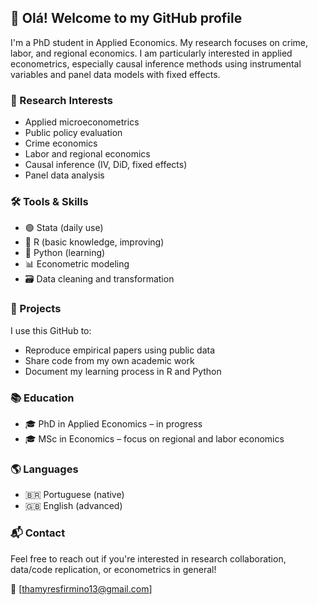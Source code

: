 ## 👋 Olá! Welcome to my GitHub profile

I'm a PhD student in Applied Economics. My research focuses on crime, labor, and regional economics. I am particularly interested in applied econometrics, especially causal inference methods using instrumental variables and panel data models with fixed effects.

### 🧠 Research Interests
- Applied microeconometrics
- Public policy evaluation
- Crime economics
- Labor and regional economics
- Causal inference (IV, DiD, fixed effects)
- Panel data analysis

### 🛠️ Tools & Skills
- 🟢 Stata (daily use)
- 🔵 R (basic knowledge, improving)
- 🐍 Python (learning)
- 📊 Econometric modeling
- 🗃️ Data cleaning and transformation

### 📁 Projects
I use this GitHub to:
- Reproduce empirical papers using public data
- Share code from my own academic work
- Document my learning process in R and Python

### 📚 Education
- 🎓 PhD in Applied Economics – in progress
- 🎓 MSc in Economics – focus on regional and labor economics

### 🌎 Languages
- 🇧🇷 Portuguese (native)
- 🇬🇧 English (advanced)

### 📬 Contact
Feel free to reach out if you're interested in research collaboration, data/code replication, or econometrics in general!

📧 [thamyresfirmino13@gmail.com]  

